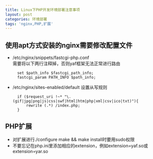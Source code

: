 ```yaml
---
title: Linux下PHP开发环境部署注意事项
layout: post
categories: 环境部署
tags: 'nginx,PHP,扩展'
---
```

## 使用apt方式安装的nginx需要修改配置文件 ##
* /etc/nginx/snippets/fastcgi-php.conf  
需要将以下两行注释掉，否则yaf框架无法正常进行路由

	    set $path_info $fastcgi_path_info;
	    fastcgi_param PATH_INFO $path_info;


  
* /etc/nginx/sites-enabled/default
设置从写规则  

		if ($request_uri !~* "\.(gif|jpg|png|js|css|swf|html|htm|php|xml|csv|ico|txt)"){   
			rewrite (.*) /index.php;   
		}


## PHP扩展 ##
* 对扩展进行./configure make && make install时要用sudo权限
* 不要忘记在php.ini里添加相应的extension，例如extension=yaf.so或extension=yar.so